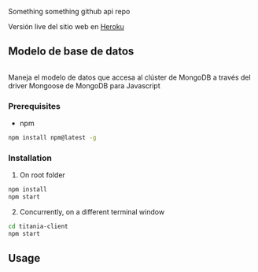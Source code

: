 Something something github api repo

Versión live del sitio web en [Heroku](https://voice-stats-20.herokuapp.com/)

<!-- USO DE ARCHIVOS -->
## Modelo de base de datos

```model.js
```

Maneja el modelo de datos que accesa al clúster de MongoDB a través del driver Mongoose de MongoDB para Javascript

### Prerequisites


* npm
```sh
npm install npm@latest -g
```

### Installation
1. On root folder
```sh
npm install
npm start
```
2. Concurrently, on a different terminal window
```sh
cd titania-client
npm start
```


<!-- USAGE EXAMPLES -->
## Usage